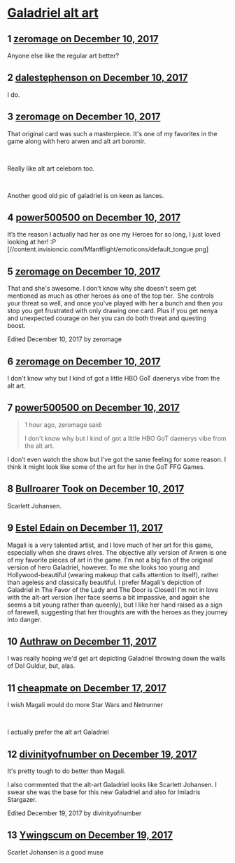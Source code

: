 # [Galadriel alt art](https://community.fantasyflightgames.com/topic/265083-galadriel-alt-art/)

## 1 [zeromage on December 10, 2017](https://community.fantasyflightgames.com/topic/265083-galadriel-alt-art/?do=findComment&comment=3118533)

Anyone else like the regular art better?

## 2 [dalestephenson on December 10, 2017](https://community.fantasyflightgames.com/topic/265083-galadriel-alt-art/?do=findComment&comment=3118581)

I do.

## 3 [zeromage on December 10, 2017](https://community.fantasyflightgames.com/topic/265083-galadriel-alt-art/?do=findComment&comment=3118620)

That original card was such a masterpiece. It's one of my favorites in the game along with hero arwen and alt art boromir. 

 

Really like alt art celeborn too. 

 

Another good old pic of galadriel is on keen as lances. 

## 4 [power500500 on December 10, 2017](https://community.fantasyflightgames.com/topic/265083-galadriel-alt-art/?do=findComment&comment=3118642)

It’s the reason I actually had her as one my Heroes for so long, I just loved looking at her! :P [//content.invisioncic.com/Mfantflight/emoticons/default_tongue.png]

## 5 [zeromage on December 10, 2017](https://community.fantasyflightgames.com/topic/265083-galadriel-alt-art/?do=findComment&comment=3118701)

That and she's awesome. I don't know why she doesn't seem get mentioned as much as other heroes as one of the top tier.  She controls your threat so well, and once you've played with her a bunch and then you stop you get frustrated with only drawing one card. Plus if you get nenya and unexpected courage on her you can do both threat and questing boost. 

Edited December 10, 2017 by zeromage

## 6 [zeromage on December 10, 2017](https://community.fantasyflightgames.com/topic/265083-galadriel-alt-art/?do=findComment&comment=3118704)

I don't know why but I kind of got a little HBO GoT daenerys vibe from the alt art. 

## 7 [power500500 on December 10, 2017](https://community.fantasyflightgames.com/topic/265083-galadriel-alt-art/?do=findComment&comment=3118775)

> 1 hour ago, zeromage said:
> 
> I don't know why but I kind of got a little HBO GoT daenerys vibe from the alt art. 

I don’t even watch the show but I’ve got the same feeling for some reason. I think it might look like some of the art for her in the GoT FFG Games.

## 8 [Bullroarer Took on December 10, 2017](https://community.fantasyflightgames.com/topic/265083-galadriel-alt-art/?do=findComment&comment=3118892)

Scarlett Johansen.

## 9 [Estel Edain on December 11, 2017](https://community.fantasyflightgames.com/topic/265083-galadriel-alt-art/?do=findComment&comment=3119574)

Magali is a very talented artist, and I love much of her art for this game, especially when she draws elves. The objective ally version of Arwen is one of my favorite pieces of art in the game. I'm not a big fan of the original version of hero Galadriel, however. To me she looks too young and Hollywood-beautiful (wearing makeup that calls attention to itself), rather than ageless and classically beautiful. I prefer Magali's depiction of Galadriel in The Favor of the Lady and The Door is Closed! I'm not in love with the alt-art version (her face seems a bit impassive, and again she seems a bit young rather than queenly), but I like her hand raised as a sign of farewell, suggesting that her thoughts are with the heroes as they journey into danger.

## 10 [Authraw on December 11, 2017](https://community.fantasyflightgames.com/topic/265083-galadriel-alt-art/?do=findComment&comment=3120245)

I was really hoping we'd get art depicting Galadriel throwing down the walls of Dol Guldur, but, alas. 

## 11 [cheapmate on December 17, 2017](https://community.fantasyflightgames.com/topic/265083-galadriel-alt-art/?do=findComment&comment=3130259)

I wish Magali would do more Star Wars and Netrunner

 

I actually prefer the alt art Galadriel

## 12 [divinityofnumber on December 19, 2017](https://community.fantasyflightgames.com/topic/265083-galadriel-alt-art/?do=findComment&comment=3133787)

It's pretty tough to do better than Magali. 

I also commented that the alt-art Galadriel looks like Scarlett Johansen. I swear she was the base for this new Galadriel and also for Imladris Stargazer. 

Edited December 19, 2017 by divinityofnumber

## 13 [Ywingscum on December 19, 2017](https://community.fantasyflightgames.com/topic/265083-galadriel-alt-art/?do=findComment&comment=3134218)

Scarlet Johansen is a good muse

